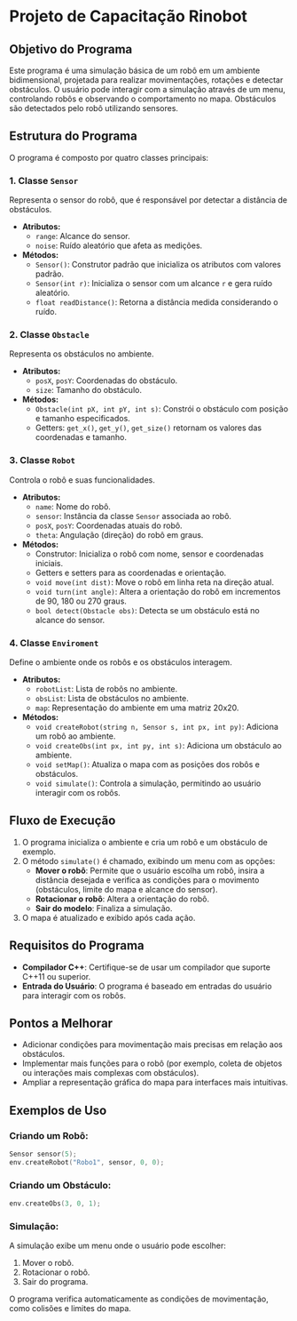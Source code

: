 # Projeto de Capacitação Rinobot

## Objetivo do Programa
Este programa é uma simulação básica de um robô em um ambiente bidimensional, projetada para realizar movimentações, rotações e detectar obstáculos. O usuário pode interagir com a simulação através de um menu, controlando robôs e observando o comportamento no mapa. Obstáculos são detectados pelo robô utilizando sensores.

## Estrutura do Programa
O programa é composto por quatro classes principais:

### 1. **Classe `Sensor`**
Representa o sensor do robô, que é responsável por detectar a distância de obstáculos.
- **Atributos:**
  - `range`: Alcance do sensor.
  - `noise`: Ruído aleatório que afeta as medições.
- **Métodos:**
  - `Sensor()`: Construtor padrão que inicializa os atributos com valores padrão.
  - `Sensor(int r)`: Inicializa o sensor com um alcance `r` e gera ruído aleatório.
  - `float readDistance()`: Retorna a distância medida considerando o ruído.

### 2. **Classe `Obstacle`**
Representa os obstáculos no ambiente.
- **Atributos:**
  - `posX`, `posY`: Coordenadas do obstáculo.
  - `size`: Tamanho do obstáculo.
- **Métodos:**
  - `Obstacle(int pX, int pY, int s)`: Constrói o obstáculo com posição e tamanho especificados.
  - Getters: `get_x()`, `get_y()`, `get_size()` retornam os valores das coordenadas e tamanho.

### 3. **Classe `Robot`**
Controla o robô e suas funcionalidades.
- **Atributos:**
  - `name`: Nome do robô.
  - `sensor`: Instância da classe `Sensor` associada ao robô.
  - `posX`, `posY`: Coordenadas atuais do robô.
  - `theta`: Angulação (direção) do robô em graus.
- **Métodos:**
  - Construtor: Inicializa o robô com nome, sensor e coordenadas iniciais.
  - Getters e setters para as coordenadas e orientação.
  - `void move(int dist)`: Move o robô em linha reta na direção atual.
  - `void turn(int angle)`: Altera a orientação do robô em incrementos de 90, 180 ou 270 graus.
  - `bool detect(Obstacle obs)`: Detecta se um obstáculo está no alcance do sensor.

### 4. **Classe `Enviroment`**
Define o ambiente onde os robôs e os obstáculos interagem.
- **Atributos:**
  - `robotList`: Lista de robôs no ambiente.
  - `obsList`: Lista de obstáculos no ambiente.
  - `map`: Representação do ambiente em uma matriz 20x20.
- **Métodos:**
  - `void createRobot(string n, Sensor s, int px, int py)`: Adiciona um robô ao ambiente.
  - `void createObs(int px, int py, int s)`: Adiciona um obstáculo ao ambiente.
  - `void setMap()`: Atualiza o mapa com as posições dos robôs e obstáculos.
  - `void simulate()`: Controla a simulação, permitindo ao usuário interagir com os robôs.

## Fluxo de Execução
1. O programa inicializa o ambiente e cria um robô e um obstáculo de exemplo.
2. O método `simulate()` é chamado, exibindo um menu com as opções:
   - **Mover o robô**: Permite que o usuário escolha um robô, insira a distância desejada e verifica as condições para o movimento (obstáculos, limite do mapa e alcance do sensor).
   - **Rotacionar o robô**: Altera a orientação do robô.
   - **Sair do modelo**: Finaliza a simulação.
3. O mapa é atualizado e exibido após cada ação.

## Requisitos do Programa
- **Compilador C++**: Certifique-se de usar um compilador que suporte C++11 ou superior.
- **Entrada do Usuário**: O programa é baseado em entradas do usuário para interagir com os robôs.

## Pontos a Melhorar
- Adicionar condições para movimentação mais precisas em relação aos obstáculos.
- Implementar mais funções para o robô (por exemplo, coleta de objetos ou interações mais complexas com obstáculos).
- Ampliar a representação gráfica do mapa para interfaces mais intuitivas.

## Exemplos de Uso
### Criando um Robô:
```cpp
Sensor sensor(5);
env.createRobot("Robo1", sensor, 0, 0);
```

### Criando um Obstáculo:
```cpp
env.createObs(3, 0, 1);
```

### Simulação:
A simulação exibe um menu onde o usuário pode escolher:
1. Mover o robô.
2. Rotacionar o robô.
3. Sair do programa.

O programa verifica automaticamente as condições de movimentação, como colisões e limites do mapa.
